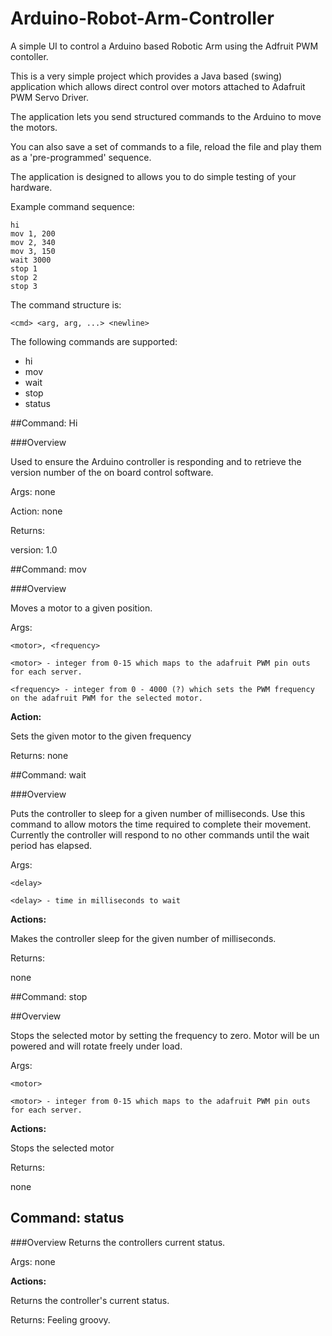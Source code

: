 # Arduino-Robot-Arm-Controller
A simple UI to control a Arduino based Robotic Arm using the Adfruit PWM contoller.

This is a very simple project which provides a Java based (swing) application which allows direct control over motors attached to Adafruit PWM Servo Driver.

The application lets you send structured commands to the Arduino to move the motors.

You can also save a set of commands to a file, reload the file and play them as a 'pre-programmed' sequence.

The application is designed to allows you to do simple testing of your hardware.

Example command sequence:


	hi
	mov 1, 200
	mov 2, 340
	mov 3, 150
	wait 3000
	stop 1
	stop 2
	stop 3


The command structure is:

	<cmd> <arg, arg, ...> <newline>

The following commands are supported:

* hi
* mov
* wait
* stop
* status





##Command: Hi

###Overview

Used to ensure the Arduino controller is responding and to retrieve the version number of the on board control software.

Args: none

Action: none

Returns:

version: 1.0

##Command: mov

###Overview

Moves a motor to a given position.

Args: 

	<motor>, <frequency>

	<motor> - integer from 0-15 which maps to the adafruit PWM pin outs for each server.

	<frequency> - integer from 0 - 4000 (?) which sets the PWM frequency on the adafruit PWM for the selected motor.

<b>Action:</b> 

Sets the given motor to the given frequency

Returns:
none

##Command: wait

###Overview

Puts the controller to sleep for a given number of milliseconds. Use this command to allow motors the time required to complete their movement.
Currently the controller will respond to no other commands until the wait period has elapsed.

Args:
 
	<delay>

	<delay> - time in milliseconds to wait

<b>Actions:</b>

Makes the controller sleep for the given number of milliseconds.

Returns:

none

##Command: stop

##Overview

Stops the selected motor by setting the frequency to zero. Motor will be un powered and will rotate freely under load.

Args: 

	<motor>

	<motor> - integer from 0-15 which maps to the adafruit PWM pin outs for each server.

<b>Actions:</b>

Stops the selected motor

Returns: 

none


## Command: status
###Overview
Returns the controllers current status.

Args: none

<b>Actions:</b>

Returns the controller's current status.

Returns:
Feeling groovy.

